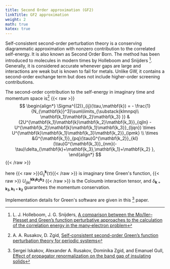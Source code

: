```yaml
---
title: Second Order approximation (GF2)
linkTitle: GF2 approximation
weight: 2
math: true
katex: true
---
```

Self-consistent second-order perturbation theory is a
conserving diagrammatic approximation with nonzero contribution to the correlated self-energy. It is also known as Second Order Born. The method has been introduced to molecules in modern times by Holleboom and Snijders [^holleboom]. Generally, it is considered accurate whenever gaps are large and interactions are weak but is known to fail for metals. Unlike GW, it contains a second-order exchange term but does not include higher-order screening contributions.

The second-order contribution to the self-energy in imaginary time and momentum space is[^rusakov]
{{< raw >}}
$$
\begin{align*}
\Sigma^{(2)}_{ij}(\tau,\mathbf{k}) = - \frac{1}{N_{\mathbf{k}}^3}\sum\limits_{\substack{klmnpq\\ \mathbf{k_1}\mathbf{k_2}\mathbf{k_3} }} & 
(2U^{\mathbf{k_1}\mathbf{k}\mathbf{k_2}\mathbf{k_3}}_{qjln} - U^{\mathbf{k_2}\mathbf{k}\mathbf{k_1}\mathbf{k_3}}_{ljqn})
\times U^{\mathbf{k}\mathbf{k_1}\mathbf{k_3}\mathbf{k_2}}_{ipmk}
\\ \times
 &G^{\mathbf{k_1}}_{pq}(\tau)G^{\mathbf{k_2}}_{kl}(\tau)G^{\mathbf{k_3}}_{nm}(-\tau)\delta_{\mathbf{k}+\mathbf{k_3},\mathbf{k_1}+\mathbf{k_2} },
\end{align*}
$$
{{< /raw >}}

here {{< raw >}}$G^\mathbf{k}_{ij}(\tau)${{< /raw >}} is imaginary time Green\'s function, 
{{< raw >}}
$U^{\mathbf{k}\mathbf{k_1}\mathbf{k_2}\mathbf{k_3}}_{ijkl}$
{{< /raw >}}
is the Coloumb interaction
tensor, and $\delta_{\mathbf{k}+\mathbf{k_3},\mathbf{k_1}+\mathbf{k_2} }$ guarantees the momentum conservation.

Implementation details for Green's software are given in this [^BandGapPaper] paper.



[^holleboom]: L. J. Holleboom, J. G. Snijders, [A comparison between the Mo/ller–Plesset and Green’s function perturbative approaches to the calculation of the correlation energy in the many‐electron problem](https://doi.org/10.1063/1.459578)
[^rusakov]: A. A. Rusakov,  D. Zgid, [Self-consistent second-order Green’s function perturbation theory for periodic systems](https://doi.org/10.1063/1.4940900)
[^BandGapPaper]: Sergei Iskakov, Alexander A. Rusakov, Dominika Zgid, and Emanuel Gull, [Effect of propagator renormalization on the band gap of insulating solids](https://journals.aps.org/prb/abstract/10.1103/PhysRevB.100.085112)
